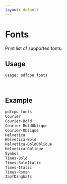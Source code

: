 ```yaml
---
layout: default
---
```


# Fonts

Print list of supported fonts.

## Usage

```
usage: pdfcpu fonts
```

<br>


## Example

```sh
pdfcpu fonts
Courier
Courier-Bold
Courier-BoldOblique
Courier-Oblique
Helvetica
Helvetica-Bold
Helvetica-BoldOblique
Helvetica-Oblique
Symbol
Times-Bold
Times-BoldItalic
Times-Italic
Times-Roman
ZapfDingbats
```